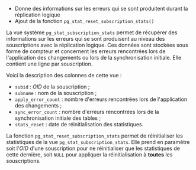 <!--
Les commits sur ce sujet sont :

* https://git.postgresql.org/gitweb/?p=postgresql.git;a=commit;h=8d74fc96db5fd547e077bf9bf4c3b67f821d71cd 

Discussion

* https://gitlab.dalibo.info/formation/workshops/-/issues/161

-->

<div class="slide-content">

* Donne des informations sur les erreurs qui se sont produitent 
  durant la réplication logique
* Ajout de la fonction `pg_stat_reset_subscription_stats()`

</div>

<div class="notes">

La vue système `pg_stat_subscription_stats` permet de récupérer des 
informations sur les erreurs qui se sont produisent au niveau des souscriptions 
avec la réplication logique. Ces données sont stockées sous forme de compteur 
et concernent les erreurs rencontrées lors de l'application des changements 
ou lors de la synchronisation initiale. Elle contient une ligne par souscription.

Voici la description des colonnes de cette vue :

* `subid` : _OID_ de la souscription ;
* `subname` : nom de la souscription ;
* `apply_error_count` : nombre d'erreurs rencontrées lors de l'application des 
  changements ;
* `sync_error_count` : nombre d'erreurs rencontrées lors de la synchronisation 
  initiale des tables ;
* `stats_reset` : date de réinitialisation des statistiques.

La fonction `pg_stat_reset_subscription_stats` permet de réinitialiser les 
statistiques de la vue `pg_stat_subscription_stats`. Elle prend en paramètre soit 
l'_OID_ d'une souscription pour ne réinitialiser que les statistiques de cette 
dernière, soit `NULL` pour appliquer la réinitialisation à **toutes** les souscriptions.

</div>
